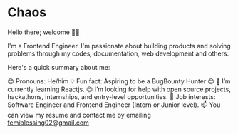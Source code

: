 # Chaos

Hello there; welcome 👋🏾

I'm a Frontend Engineer. I'm passionate about building products and solving problems through my codes, documentation, web development and others.

Here's a quick summary about me:

😊 Pronouns: He/him
💡 Fun fact: Aspiring to be a BugBounty Hunter 😊 
🌱 I’m currently learning  Reactjs.
😊 I’m looking for help with open source projects, hackathons, internships, and entry-level opportunities.
💼 Job interests: Software Engineer and Frontend Engineer (Intern or Junior level).
📫 You can view my resume and contact me by emailing femiblessing02@gmail.com

